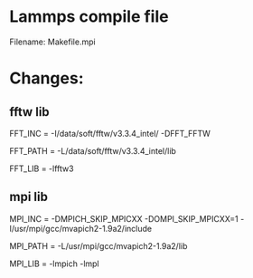 # Lammps compile file

Filename: Makefile.mpi

# Changes:
## fftw lib

FFT_INC = -I/data/soft/fftw/v3.3.4_intel/ -DFFT_FFTW

FFT_PATH = -L/data/soft/fftw/v3.3.4_intel/lib

FFT_LIB = -lfftw3

## mpi lib
MPI_INC =   -DMPICH_SKIP_MPICXX -DOMPI_SKIP_MPICXX=1 -I/usr/mpi/gcc/mvapich2-1.9a2/include

MPI_PATH = -L/usr/mpi/gcc/mvapich2-1.9a2/lib

MPI_LIB = -lmpich -lmpl
